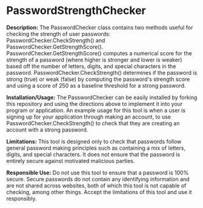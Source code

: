 # PasswordStrengthChecker

**Description:** The PasswordChecker class contains two methods useful for checking the strength of user passwords: PasswordChecker.CheckStrength() and PasswordChecker.GetStrengthScore(). PasswordChecker.GetStrengthScore() computes a numerical score for the strength of a password (where higher is stronger and lower is weaker) based off the number of letters, digits, and special characters in the password. PasswordChecker.CheckStrength() determines if the password is strong (true) or weak (false) by computing the password's strength score and using a score of 250 as a baseline threshold for a strong password.

**Installation/Usage:** The PasswordChecker can be easily installed by forking this repository and using the directions above to implement it into your program or application. An example usage for this tool is when a user is signing up for your application through making an account, to use PasswordChecker.CheckStrength() to check that they are creating an account with a strong password.

**Limitations:** This tool is designed only to check that passwords follow general password making principles such as containing a mix of letters, digits, and special characters. It does not ensure that the password is entirely secure against motivated malicious parties.

**Responsible Use:** Do not use this tool to ensure that a password is 100% secure. Secure passwords do not contain any identifying information and are not shared across websites, both of which this tool is not capable of checking, among other things. Accept the limitations of this tool and use it responsibly.

